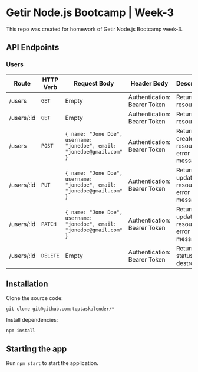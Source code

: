 # Getir Node.js Bootcamp | Week-3

This repo was created for homework of Getir Node.js Bootcamp week-3.

## API Endpoints

### Users

| Route | HTTP Verb | Request Body | Header Body | Description |
| --- | --- | --- | --- | --- |
| /users | `GET` | Empty | Authentication: Bearer Token | Returns resource |
| /users/:id | `GET` | Empty | Authentication: Bearer Token | Returns resource |
| /users | `POST` | `{ name: "Jone Doe", username: "jonedoe", email: "jonedoe@gmail.com" }`  | Authentication: Bearer Token | Returns created resource or error message |`
| /users/:id | `PUT` | `{ name: "Jone Doe", username: "jonedoe", email: "jonedoe@gmail.com" }`  | Authentication: Bearer Token | Returns updated resource or error message |`
| /users/:id | `PATCH` | `{ name: "Jone Doe", username: "jonedoe", email: "jonedoe@gmail.com" }`  | Authentication: Bearer Token | Returns updated resource or error message |`
| /users/:id | `DELETE` | Empty | Authentication: Bearer Token | Returns status of destroying |`

## Installation

Clone the source code:

    git clone git@github.com:toptaskalender/*

Install dependencies:

    npm install

## Starting the app

Run `npm start` to start the application.
